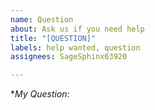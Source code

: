 ```yaml
---
name: Question
about: Ask us if you need help
title: "[QUESTION]"
labels: help wanted, question
assignees: SageSphinx63920

---
```


**My Question*:
<!--- Please write a really exact question --->

<!--- *Only Infos for you*:
This <> things are only "Comments" so you need to remove these and replace the text with you infos. Thx --->
